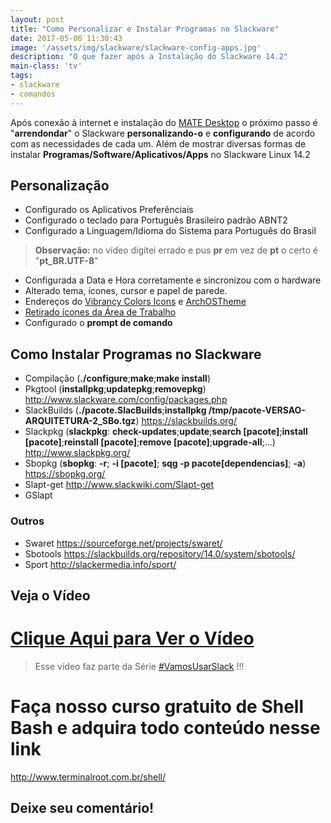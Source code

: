 ```yaml
---
layout: post
title: "Como Personalizar e Instalar Programas no Slackware"
date: 2017-05-06 11:30:43
image: '/assets/img/slackware/slackware-config-apps.jpg'
description: "O que fazer após a Instalação do Slackware 14.2"
main-class: 'tv'
tags:
- slackware
- comandos
---
```


Após conexão à internet e instalação do [MATE Desktop](https://mate-desktop.org/pt/) o próximo passo é "__arrendondar__" o Slackware __personalizando-o__ e __configurando__ de acordo com as necessidades de cada um. Além de mostrar diversas formas de instalar __Programas/Software/Aplicativos/Apps__ no Slackware Linux 14.2

## Personalização

- Configurado os Aplicativos Preferênciais
- Configurado o teclado para Português Brasileiro padrão ABNT2
- Configurado a Linguagem/Idioma do Sistema para Português do Brasil

> __Observação:__ no vídeo digitei errado e pus __pr__ em vez de __pt__ o certo é "__pt_BR.UTF-8__"

- Configurada a Data e Hora corretamente e sincronizou com o hardware
- Alterado tema, ícones, cursor e papel de parede. 
- Endereços do [Vibrancy Colors Icons](https://www.gnome-look.org/content/show.php?content=167771) e [ArchOSTheme](http://www.terminalroot.com.br/2017/04/como-personalizar-a-aparencia-do-linux.html)
- [Retirado ícones da Área de Trabalho](http://terminalroot.com.br/2014/10/removendo-icones-da-area-de-trabalho-no.html)
- Configurado o __prompt de comando__

## Como Instalar Programas no Slackware

- Compilação (__./configure__;__make__;__make install__)
- Pkgtool (__installpkg__;__updatepkg__;__removepkg__) <http://www.slackware.com/config/packages.php>
- SlackBuilds (__./pacote.SlacBuilds__;__installpkg /tmp/pacote-VERSAO-ARQUITETURA-2_SBo.tgz__) <https://slackbuilds.org/>
- Slackpkg (__slackpkg__: __check-updates__;__update__;__search [pacote]__;__install [pacote]__;__reinstall [pacote]__;__remove [pacote]__;__upgrade-all__;...) <http://www.slackpkg.org/>
- Sbopkg (__sbopkg__: __-r__; __-i [pacote]__; __sqg -p pacote[dependencias]__; __-a__) <https://sbopkg.org/>
- Slapt-get <http://www.slackwiki.com/Slapt-get>
- GSlapt

### Outros

- Swaret <https://sourceforge.net/projects/swaret/>
- Sbotools <https://slackbuilds.org/repository/14.0/system/sbotools/>
- Sport <http://slackermedia.info/sport/>

## Veja o Vídeo

# [Clique Aqui para Ver o Vídeo](https://www.youtube.com/watch?v=Aksq2SA_lnI)


> Esse vídeo faz parte da Série [#VamosUsarSlack](https://www.youtube.com/playlist?list=PLUJBQEDDLNcm7ofcijCwxjwcnODFhP6HD) !!!

# Faça nosso curso gratuito de Shell Bash e adquira todo conteúdo nesse link
<http://www.terminalroot.com.br/shell/>

## Deixe seu comentário!
